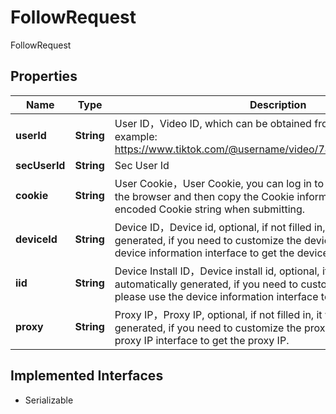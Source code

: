 

# FollowRequest

FollowRequest
## Properties

Name | Type | Description | Notes
------------ | ------------- | ------------- | -------------
**userId** | **String** | User ID，Video ID, which can be obtained from the sharing link, for example: https://www.tiktok.com/@username/video/7419966340443819295 |  [optional]
**secUserId** | **String** | Sec User Id |  [optional]
**cookie** | **String** | User Cookie，User Cookie, you can log in to your TikTok account in the browser and then copy the Cookie information, please use URL-encoded Cookie string when submitting. |  [optional]
**deviceId** | **String** | Device ID，Device id, optional, if not filled in, it will be automatically generated, if you need to customize the device id, please use the device information interface to get the device id. |  [optional]
**iid** | **String** | Device Install ID，Device install id, optional, if not filled in, it will be automatically generated, if you need to customize the device iid, please use the device information interface to get the device iid. |  [optional]
**proxy** | **String** | Proxy IP，Proxy IP, optional, if not filled in, it will be automatically generated, if you need to customize the proxy IP, please use the proxy IP interface to get the proxy IP. |  [optional]


## Implemented Interfaces

* Serializable


